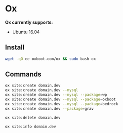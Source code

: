# Ox
**Ox currently supports:**
- Ubuntu 16.04
## Install
```bash
wget -qO ee oxboot.com/ox && sudo bash ox
```
## Commands
```bash
ox site:create domain.dev
ox site:create domain.dev --mysql
ox site:create domain.dev --mysql --package=wp
ox site:create domain.dev --mysql --package=oxboot
ox site:create domain.dev --mysql --package=bedrock
ox site:create domain.dev --package=grav
```
```bash
ox site:delete domain.dev
```
```bash
ox site:info domain.dev
```
